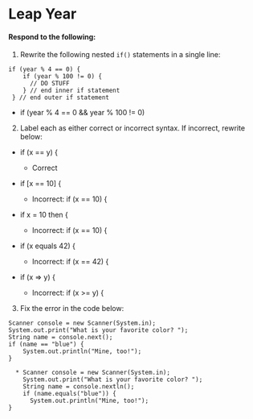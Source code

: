 # Leap Year
#### Respond to the following:

1. Rewrite the following nested `if()` statements in a single line:
  ```
  if (year % 4 == 0) {
      if (year % 100 != 0) {
        // DO STUFF
      } // end inner if statement
   } // end outer if statement
  ```
  * if (year % 4 == 0 && year % 100 != 0)


2. Label each as either correct or incorrect syntax. If incorrect, rewrite below:
  * if (x == y) {

    * Correct

  * if [x == 10] {

    * Incorrect: if (x == 10) {

  * if x = 10 then {

    * Incorrect: if (x == 10) {

  * if (x equals 42) {

    * Incorrect: if (x == 42) {

  * if (x => y) {

    * Incorrect: if (x >= y) {


3. Fix the error in the code below:

  ```
  Scanner console = new Scanner(System.in);
  System.out.print("What is your favorite color? ");
  String name = console.next();
  if (name == "blue") {
      System.out.println("Mine, too!");
  }
  ```
```
  * Scanner console = new Scanner(System.in);
    System.out.print("What is your favorite color? ");
    String name = console.nextln();
    if (name.equals("blue")) {
      System.out.println("Mine, too!");
}
```
